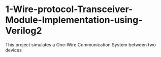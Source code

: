 # 1-Wire-protocol-Transceiver-Module-Implementation-using-Verilog2
This project simulates a One-Wire Communication System between two devices
